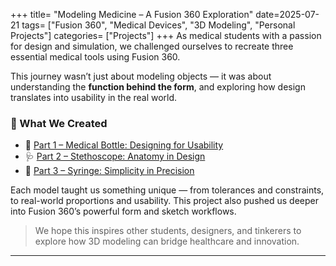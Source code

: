 +++
title= "Modeling Medicine – A Fusion 360 Exploration"
date=2025-07-21
tags= ["Fusion 360", "Medical Devices", "3D Modeling", "Personal Projects"]
categories= ["Projects"]
+++
As medical students with a passion for design and simulation, we challenged ourselves to recreate three essential medical tools using Fusion 360.

This journey wasn’t just about modeling objects — it was about understanding the **function behind the form**, and exploring how design translates into usability in the real world.

### 🔧 What We Created


- 🧴 [Part 1 – Medical Bottle: Designing for Usability](./medical_bottle/)
- 🩺 [Part 2 – Stethoscope: Anatomy in Design](./stethescope/)
- 💉 [Part 3 – Syringe: Simplicity in Precision](./syringe/)

Each model taught us something unique — from tolerances and constraints, to real-world proportions and usability. This project also pushed us deeper into Fusion 360’s powerful form and sketch workflows.

> We hope this inspires other students, designers, and tinkerers to explore how 3D modeling can bridge healthcare and innovation.

---
